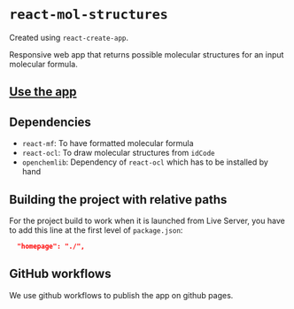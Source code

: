 # `react-mol-structures`
Created using `react-create-app`.

Responsive web app that returns possible molecular structures for an input molecular formula.

## [Use the app]()

## Dependencies

- `react-mf`: To have formatted molecular formula
- `react-ocl`: To draw molecular structures from `idCode`
- `openchemlib`: Dependency of `react-ocl` which has to be installed by hand

## Building the project with relative paths

For the project build to work when it is launched from Live Server, you have to add this line at the first level of `package.json`:

```json
  "homepage": "./",
```

## GitHub workflows

We use github workflows to publish the app on github pages.
